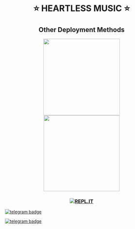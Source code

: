 <h1 align= center><b>⭐️ HEARTLESS MUSIC ⭐️</b></h1>


  
<h2 align="center">
   Other Deployment Methods
</h2>

<p align="center">
<a href="https://railway.app/new/template?template=https://github.com/HearTlessOp/sambodhirakmusic&envs=BOT_TOKEN%2CAPI_ID%2CAPI_HASH%2CSTRING_SESSION%2CSUDO_USERS%2COWNER_ID%2CDURATION_LIMIT%2CSUPPORT_CHANNEL%2CMONGO_DB_URI%2CLOG_GROUP_ID%2CASSISTANT_PREFIX%2CMUSIC_BOT_NAME%2CSUPPORT_GROUP&optionalEnvs=SUPPORT_CHANNEL%2CSUPPORT_GROUP"><img src="https://img.shields.io/badge/Deploy%20To%20Railway-blueviolet?style=for-the-badge&logo=railway" width="252""/</a>
  <a href="https://dashboard.heroku.com/new?template=https://github.com/HearTlessOp/sambodhirajmusic"><img src="https://img.shields.io/badge/Deploy%20To%20Heroku-blueviolet?style=for-the-badge&logo=heroku" width="250""/</a>  

</p>

<h3 align= center><b>  

[![REPL.IT](https://img.shields.io/badge/repl.it-generateString-yellowgreen )](https://replit.com/@Jaggi444/HEARTLESS-MUSIC#main.py)
  </b></h3>



[![telegram badge](https://img.shields.io/badge/S͟ᴀᴍʙᴏᴅʜɪʀᴀᴊ-30302f?style=for-the-badge&logo=telegram)](https://t.me/ITZ_SAMBODHIRAJ)
  
  
  

[![telegram badge](https://img.shields.io/badge/BLACK_MAMBA-30302f?style=for-the-badge&logo=telegram)](https://t.me/AMANJOTDHIMAN)

